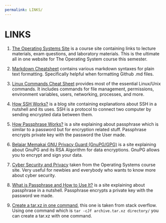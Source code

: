 ```yaml
---
permalink: LINKS/
---
```


# LINKS

1. [The Operating Systems Site](https://os.vlsm.org/) is a course site containing links to lecture materials, exam questions, and laboratory materials. This is the ultimate all in one website for The Operating System course this semester. <br>

2. [Markdown Cheatsheet](https://github.com/adam-p/markdown-here/wiki/Markdown-Cheatsheet) contains various markdown syntaxes for plain text formatting. Specifically helpful when formatting Github .md files. <br>

3. [Linux Commands Cheat Sheet](https://www.geeksforgeeks.org/linux-commands-cheat-sheet/) provides most of the essential Linux/Unix commands. It includes commands for file management, permissions, environment variables, users, networking, processes, and more. <br>

4. [How SSH Works?](https://www.niagahoster.co.id/blog/apa-itu-ssh/) is a blog site containing explanations about SSH in a nutshell and its uses. SSH is a protocol to connect two computer by sending encrypted data between them. <br>

5. [How Passphrase Works?](https://www.ssh.com/academy/ssh/passphrase) is a site explaining about passphrase which is similar to a password but for encryption related stuff. Passphrase encrypts private key with the password the User made. <br>

6. [Belajar Memakai GNU Privacy Guard (GnuPG/GPG)](https://medium.com/kode-dan-kodean/belajar-memakai-gnu-privacy-guard-gnupg-gpg-3944e19dba91) is a site explaining about GnuPG and its RSA Algorithm for data encryptions. GnuPG allows you to encrypt and sign your data. <br>

7. [Cyber Security and Privacy](https://osp4diss.vlsm.org/osp-133.html) taken from the Operating Systems course site. Very useful for newbies and everybody who wants to know more about cyber security. <br>

8. [What is Passphrase and How to Use It?](https://www.ssh.com/academy/ssh/passphrase) is a site explaining about passphrase in a nutshell. Passphrase encrypts a private key with the password we made. <br>

9. [Create a tar.xz in one command](https://stackoverflow.com/questions/18855850/create-a-tar-xz-in-one-command), this one is taken from stack overflow. Using one command which is `tar -cJf archive.tar.xz directory/` you can create a tar.xz with one command. <br>
